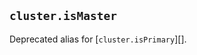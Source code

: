 ## `cluster.isMaster`

<!-- YAML
added: v0.8.1
deprecated: v16.0.0
-->

Deprecated alias for [`cluster.isPrimary`][].

